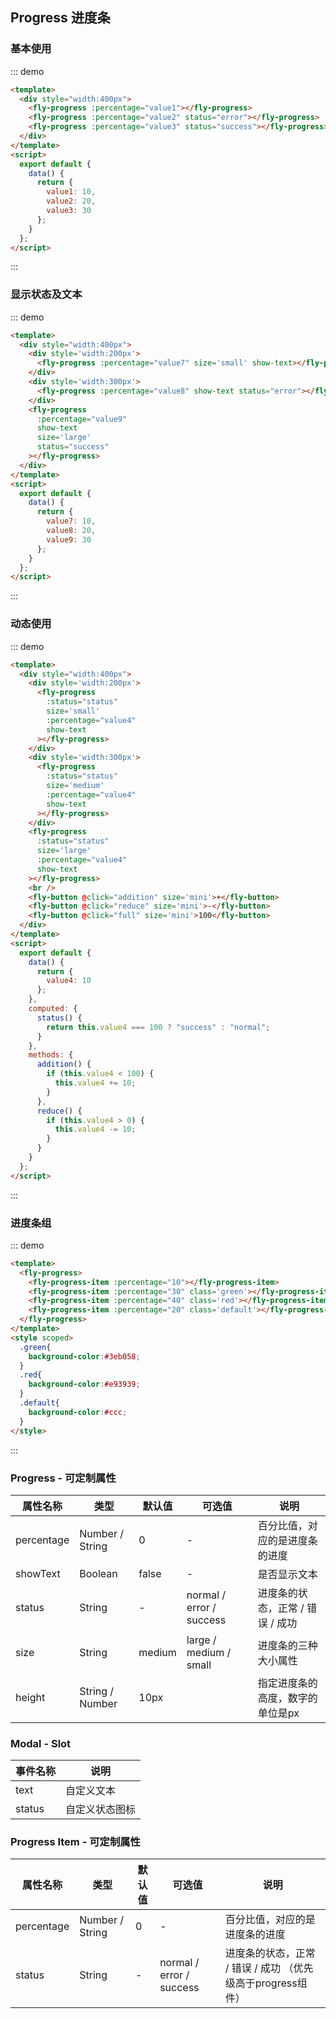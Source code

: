 <script>
module.exports =  {
        data(){
            return {
                value1:10,
                value2:20,
                value3:30,
                value4:10,
                value5:20,
                value6:30,
                value7:10,
                value8:20,
                value9:30
            }
        },
        computed:{
            status(){
                return this.value4 === 100 ? 'success':'normal'
            }
        },
        methods:{
            addition(){
                if(this.value4<100){
                    this.value4+=10
                }
            },
            reduce(){
                if(this.value4>0){
                    this.value4-=10
                }
            },
            full(){
              this.value4 = 100
            }
        }
    }
</script>

## Progress 进度条

### 基本使用

::: demo

```html
<template>
  <div style="width:400px">
    <fly-progress :percentage="value1"></fly-progress>
    <fly-progress :percentage="value2" status="error"></fly-progress>
    <fly-progress :percentage="value3" status="success"></fly-progress>
  </div>
</template>
<script>
  export default {
    data() {
      return {
        value1: 10,
        value2: 20,
        value3: 30
      };
    }
  };
</script>
```
:::

### 显示状态及文本

::: demo

```html
<template>
  <div style="width:400px">
    <div style='width:200px'>
      <fly-progress :percentage="value7" size='small' show-text></fly-progress>
    </div>
    <div style='width:300px'>
      <fly-progress :percentage="value8" show-text status="error"></fly-progress>
    </div>
    <fly-progress
      :percentage="value9"
      show-text
      size='large'
      status="success"
    ></fly-progress>
  </div>
</template>
<script>
  export default {
    data() {
      return {
        value7: 10,
        value8: 20,
        value9: 30
      };
    }
  };
</script>
```

:::

### 动态使用

::: demo

```html
<template>
  <div style="width:400px">
    <div style='width:200px'>
      <fly-progress
        :status="status"
        size='small'
        :percentage="value4"
        show-text
      ></fly-progress>
    </div>
    <div style='width:300px'>
      <fly-progress
        :status="status"
        size='medium'
        :percentage="value4"
        show-text
      ></fly-progress>
    </div>
    <fly-progress
      :status="status"
      size='large'
      :percentage="value4"
      show-text
    ></fly-progress>
    <br />
    <fly-button @click="addition" size='mini'>+</fly-button>
    <fly-button @click="reduce" size='mini'>-</fly-button>
    <fly-button @click="full" size='mini'>100</fly-button>
  </div>
</template>
<script>
  export default {
    data() {
      return {
        value4: 10
      };
    },
    computed: {
      status() {
        return this.value4 === 100 ? "success" : "normal";
      }
    },
    methods: {
      addition() {
        if (this.value4 < 100) {
          this.value4 += 10;
        }
      },
      reduce() {
        if (this.value4 > 0) {
          this.value4 -= 10;
        }
      }
    }
  };
</script>
```

:::

### 进度条组
::: demo
```html
<template>
  <fly-progress>
    <fly-progress-item :percentage="10"></fly-progress-item>
    <fly-progress-item :percentage="30" class='green'></fly-progress-item>
    <fly-progress-item :percentage="40" class='red'></fly-progress-item>
    <fly-progress-item :percentage="20" class='default'></fly-progress-item>
  </fly-progress>
</template>
<style scoped>
  .green{
    background-color:#3eb058;
  }
  .red{
    background-color:#e93939;
  }
  .default{
    background-color:#ccc;
  }
</style>
```
:::


### Progress - 可定制属性

| 属性名称   | 类型    | 默认值 | 可选值                   | 说明                             |
| ---------- | ------- | ------ | ------------------------ | -------------------------------- |
| percentage | Number / String  | 0      | -                        | 百分比值，对应的是进度条的进度   |
| showText   | Boolean | false  | -                        | 是否显示文本                     |
| status     | String  | -      | normal / error / success | 进度条的状态，正常 / 错误 / 成功 |
| size     | String  | medium     | large / medium / small | 进度条的三种大小属性 |
| height     | String / Number  | 10px      |  | 指定进度条的高度，数字的单位是px|

### Modal - Slot

| 事件名称 | 说明           |
| -------- | -------------- |
| text     | 自定义文本     |
| status   | 自定义状态图标 |

### Progress Item - 可定制属性

| 属性名称   | 类型    | 默认值 | 可选值                   | 说明                             |
| ---------- | ------- | ------ | ------------------------ | -------------------------------- |
| percentage | Number / String  | 0      | -                        | 百分比值，对应的是进度条的进度   |
| status     | String  | -      | normal / error / success | 进度条的状态，正常 / 错误 / 成功 （优先级高于progress组件）|
